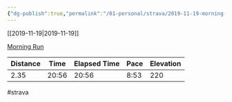 ```yaml
---
{"dg-publish":true,"permalink":"/01-personal/strava/2019-11-19-morning-run/"}
---
```



[[2019-11-19\|2019-11-19]]

[Morning Run](https://www.strava.com/activities/2877542029)

| Distance | Time  | Elapsed Time | Pace | Elevation |
| -------- | ----- | ------------ | ---- | --------- |
| 2.35     | 20:56 | 20:56        | 8:53 | 220       |




#strava
